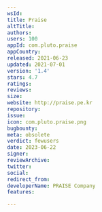 ```yaml
---
wsId: 
title: Praise
altTitle: 
authors: 
users: 100
appId: com.pluto.praise
appCountry: 
released: 2021-06-23
updated: 2021-07-01
version: '1.4'
stars: 4.7
ratings: 
reviews: 
size: 
website: http://praise.pe.kr
repository: 
issue: 
icon: com.pluto.praise.png
bugbounty: 
meta: obsolete
verdict: fewusers
date: 2023-06-22
signer: 
reviewArchive: 
twitter: 
social: 
redirect_from: 
developerName: PRAISE Company
features: 

---
```


